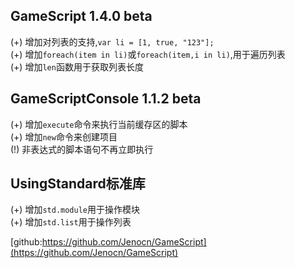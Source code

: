 ## GameScript 1.4.0 beta  
(+) 增加对列表的支持,`var li = [1, true, "123"];`  
(+) 增加`foreach(item in li)`或`foreach(item,i in li)`,用于遍历列表  
(+) 增加`len`函数用于获取列表长度  

## GameScriptConsole 1.1.2 beta  
(+) 增加`execute`命令来执行当前缓存区的脚本  
(+) 增加`new`命令来创建项目  
(!) 非表达式的脚本语句不再立即执行  

## UsingStandard标准库  
(+) 增加`std.module`用于操作模块  
(+) 增加`std.list`用于操作列表  

[github:https://github.com/Jenocn/GameScript](https://github.com/Jenocn/GameScript)  
